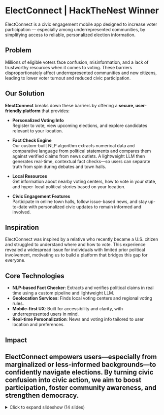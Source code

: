 #  ElectConnect | HackTheNest Winner

ElectConnect is a civic engagement mobile app designed to increase voter participation — especially among underrepresented communities, by simplifying access to reliable, personalized election information.

##  Problem

Millions of eligible voters face confusion, misinformation, and a lack of trustworthy resources when it comes to voting. These barriers disproportionately affect underrepresented communities and new citizens, leading to lower voter turnout and reduced civic participation.

## Our Solution

**ElectConnect** breaks down these barriers by offering a **secure, user-friendly platform** that provides:

- **Personalized Voting Info**  
  Register to vote, view upcoming elections, and explore candidates relevant to your location.

- **Fact Check Engine**  
  Our custom-built NLP algorithm extracts numerical data and comparative language from political statements and compares them against verified claims from news outlets. A lightweight LLM then generates real-time, contextual fact checks—so users can separate truth from spin during debates and town halls.

- **Local Resources**  
  Get information about nearby voting centers, how to vote in your state, and hyper-local political stories based on your location.

- **Civic Engagement Features**  
  Participate in online town halls, follow issue-based news, and stay up-to-date with personalized civic updates to remain informed and involved.

## Inspiration

ElectConnect was inspired by a relative who recently became a U.S. citizen and struggled to understand where and how to vote. This experience revealed a widespread issue for individuals with limited prior political involvement, motivating us to build a platform that bridges this gap for everyone.

## Core Technologies

- **NLP-based Fact Checker**: Extracts and verifies political claims in real time using a custom pipeline and lightweight LLM.
- **Geolocation Services**: Finds local voting centers and regional voting rules.
- **Mobile-first UX**: Built for accessibility and clarity, with underrepresented users in mind.
- **Real-time Personalization**: News and voting info tailored to user location and preferences.

## Impact

ElectConnect empowers users—especially from marginalized or less-informed backgrounds—to confidently navigate elections. By turning civic confusion into civic action, we aim to boost participation, foster community awareness, and strengthen democracy.
---

<details>
  <summary>Click to expand slideshow (14 slides)</summary>

![Slide 1](slides/s1.png)
![Slide 2](slides/s2.png)
![Slide 3](slides/s3.png)
![Slide 4](slides/s4.png)
![Slide 5](slides/s5.png)
![Slide 6](slides/s6.png)
![Slide 7](slides/s7.png)
![Slide 8](slides/s8.png)
![Slide 9](slides/s9.png)
![Slide 10](slides/s10.png)
![Slide 11](slides/s11.png)
![Slide 12](slides/s12.png)
![Slide 13](slides/s13.png)
![Slide 14](slides/s14.png)

</details>
